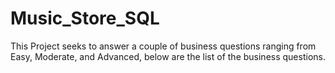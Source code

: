 # Music_Store_SQL
This Project seeks to answer a couple of business questions ranging from Easy, Moderate, and Advanced, below are the list of the business questions.
